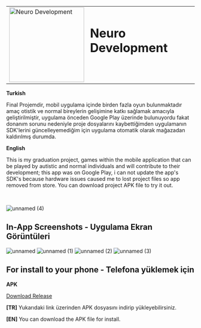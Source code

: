 <table>
  <tr>
    <td>
      <img src="https://github.com/kaanduzbastilar/NeuroDevelopment/assets/70735387/e2a3e83e-b5a0-4d44-a9d3-68cc2f1f5973" alt="Neuro Development" style="width: 200px;">
    </td>
    <td>
      <h1 style="margin-top: 0;">Neuro Development</h1>
    </td>
  </tr>
</table>


**Turkish**

Final Projemdir, mobil uygulama içinde birden fazla oyun bulunmaktadır amaç otistik ve normal bireylerin gelişimine katkı sağlamak amacıyla geliştirilmiştir, uygulama önceden Google Play
üzerinde bulunuyordu fakat donanım sorunu nedeniyle proje dosyalarını kaybettiğimden uygulamanın SDK'lerini güncelleyemediğim için uygulama otomatik olarak mağazadan kaldırılmış durumda.

**English**

This is my graduation project, games within the mobile application that can be played by autistic and normal individuals and will contribute to their development; this app was on Google Play, i can not update the app's SDK's because hardware issues caused me to lost project files so app removed from store.
You can download project APK file to try it out.




<br>


![unnamed (4)](https://github.com/kaanduzbastilar/NeuroDevelopment/assets/70735387/42cd6875-1ec3-463d-ad51-e1613f6b3171)


## In-App Screenshots - Uygulama Ekran Görüntüleri

![unnamed](https://github.com/kaanduzbastilar/NeuroDevelopment/assets/70735387/5b0027fe-a5b0-4d84-a71a-f0eaa65bd691)
![unnamed (1)](https://github.com/kaanduzbastilar/NeuroDevelopment/assets/70735387/9b15c395-8cb2-4dad-9961-26e018839cad)
![unnamed (2)](https://github.com/kaanduzbastilar/NeuroDevelopment/assets/70735387/3c79fdf2-dd3f-47f6-ba11-a21407f609c9)
![unnamed (3)](https://github.com/kaanduzbastilar/NeuroDevelopment/assets/70735387/4bbd9a3e-34bf-4c3f-8031-cab8c5733271)





  
## For install to your phone - Telefona yüklemek için

**APK**


[Download Release](https://github.com/kaanduzbastilar/Petrol_Otomasyonu/releases/tag/Release)


**[TR]** Yukarıdaki link üzerinden APK dosyasını indirip yükleyebilirsiniz.


**[EN]** You can download the APK file for install.

